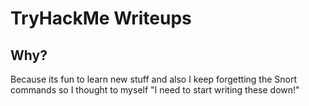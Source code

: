 # TryHackMe Writeups

## Why?
Because its fun to learn new stuff and also I keep forgetting the Snort commands so I thought to myself "I need to start writing these down!" 